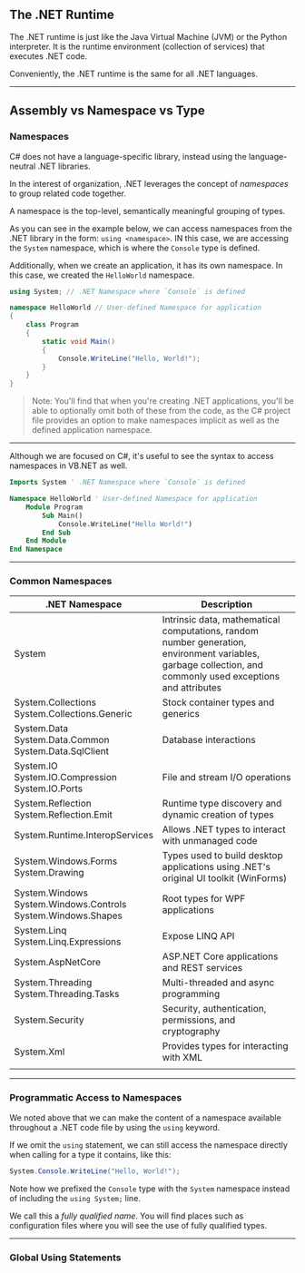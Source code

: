 ## The .NET Runtime

The .NET runtime is just like the Java Virtual Machine (JVM) or the 
Python interpreter. It is the runtime environment (collection of 
services) that executes .NET code.

Conveniently, the .NET runtime is the same for all .NET languages.

---

## Assembly vs Namespace vs Type

### Namespaces

C# does not have a language-specific library, instead using the 
language-neutral .NET libraries.

In the interest of organization, .NET leverages the concept of 
*namespaces* to group related code together.

A namespace is the top-level, semantically meaningful grouping of
types.

As you can see in the example below, we can access namespaces from the
.NET library in the form: `using <namespace>`. IN this case, we are
accessing the `System` namespace, which is where the `Console` type is
defined.

Additionally, when we create an application, it has its own namespace. In
this case, we created the `HelloWorld` namespace.

```csharp
using System; // .NET Namespace where `Console` is defined

namespace HelloWorld // User-defined Namespace for application
{
    class Program
    {
        static void Main()
        {
            Console.WriteLine("Hello, World!");
        }
    }
}
```

> Note: You'll find that when you're creating .NET applications, you'll
> be able to optionally omit both of these from the code, as the
> C# project file provides an option to make namespaces implicit as well
> as the defined application namespace.

---

Although we are focused on C#, it's useful to see the syntax to access
namespaces in VB.NET as well.

```vb
Imports System ' .NET Namespace where `Console` is defined

Namespace HelloWorld ' User-defined Namespace for application
    Module Program
        Sub Main()
            Console.WriteLine("Hello World!")
        End Sub
    End Module
End Namespace
```

---

### Common Namespaces

|.NET Namespace|Description|
|-|-|
|System|Intrinsic data, mathematical computations, random number generation, environment variables, garbage collection, and commonly used exceptions and attributes|
|System.Collections<br>System.Collections.Generic|Stock container types and generics|
|System.Data<br>System.Data.Common<br>System.Data.SqlClient|Database interactions|
|System.IO<br>System.IO.Compression<br>System.IO.Ports|File and stream I/O operations|
|System.Reflection<br>System.Reflection.Emit|Runtime type discovery and dynamic creation of types|
|System.Runtime.InteropServices|Allows .NET types to interact with unmanaged code|
|System.Windows.Forms<br>System.Drawing|Types used to build desktop applications using .NET's original UI toolkit (WinForms)|
|System.Windows<br>System.Windows.Controls<br>System.Windows.Shapes|Root types for WPF applications|
|System.Linq<br>System.Linq.Expressions|Expose LINQ API|
|System.AspNetCore|ASP.NET Core applications and REST services|
|System.Threading<br>System.Threading.Tasks|Multi-threaded and async programming|
|System.Security|Security, authentication, permissions, and cryptography|
|System.Xml|Provides types for interacting with XML|
|||

---

### Programmatic Access to Namespaces

We noted above that we can make the content of a namespace available
throughout a .NET code file by using the `using` keyword.

If we omit the `using` statement, we can still access the namespace
directly when calling for a type it contains, like this:

```csharp
System.Console.WriteLine("Hello, World!");
```

Note how we prefixed the `Console` type with the `System` namespace
instead of including the `using System;` line.

We call this a *fully qualified name*. You will find places such as
configuration files where you will see the use of fully qualified types.

---

### Global Using Statements



